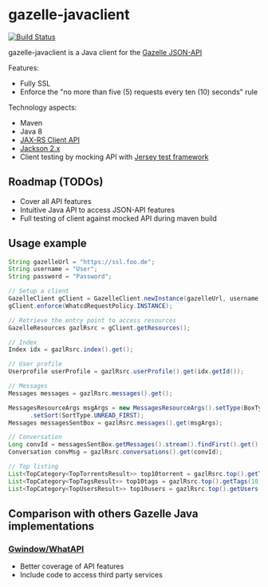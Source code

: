 # gazelle-javaclient

[![Build Status](https://snap-ci.com/k942/gazelle-javaclient/branch/master/build_image)](https://snap-ci.com/k942/gazelle-javaclient/branch/master)

gazelle-javaclient is a Java client for the [Gazelle JSON-API](https://github.com/WhatCD/Gazelle/wiki/JSON-API-Documentation)

Features:
- Fully SSL 
- Enforce the "no more than five (5) requests every ten (10) seconds" rule

Technology aspects:
- Maven
- Java 8
- [JAX-RS Client API](https://jersey.java.net/documentation/2.17/client.html)
- [Jackson 2.x](https://jersey.java.net/documentation/2.17/media.html)
- Client testing by mocking API with [Jersey test framework](https://jersey.java.net/documentation/2.17/test-framework.html)

## Roadmap (TODOs)
- Cover all API features
- Intuitive Java API to access JSON-API features
- Full testing of client against mocked API during maven build

## Usage example
```Java
String gazelleUrl = "https://ssl.foo.de";
String username = "User";
String password = "Password";

// Setup a client
GazelleClient gClient = GazelleClient.newInstance(gazelleUrl, username, password);
gClient.enforce(WhatcdRequestPolicy.INSTANCE);

// Retrieve the entry point to access resources
GazelleResources gazlRsrc = gClient.getResources();

// Index
Index idx = gazlRsrc.index().get();

// User profile
Userprofile userProfile = gazlRsrc.userProfile().get(idx.getId());

// Messages
Messages messages = gazlRsrc.messages().get();

MessagesResourceArgs msgArgs = new MessagesResourceArgs().setType(BoxType.SENTBOX)
      .setSort(SortType.UNREAD_FIRST);
Messages messagesSentBox = gazlRsrc.messages().get(msgArgs);

// Conversation
Long convId = messagesSentBox.getMessages().stream().findFirst().get().getConvId();
Conversation convMsg = gazlRsrc.conversations().get(convId);

// Top listing
List<TopCategory<TopTorrentsResult>> top10torrent = gazlRsrc.top().getTorrents(10);
List<TopCategory<TopTagsResult>> top10tags = gazlRsrc.top().getTags(10);
List<TopCategory<TopUsersResult>> top10users = gazlRsrc.top().getUsers(10);

```

## Comparison with others Gazelle Java implementations

### [Gwindow/WhatAPI](https://github.com/Gwindow/WhatAPI)
- Better coverage of API features
- Include code to access third party services

